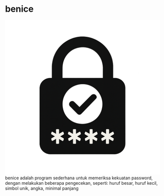 # benice
![logo](images/file_00000000cc94622f96d01ae16e7e0981.png)
benice adalah program sederhana untuk memeriksa kekuatan password, dengan melakukan beberapa pengecekan, seperti: huruf besar, huruf kecil, simbol unik, angka, minimal panjang

